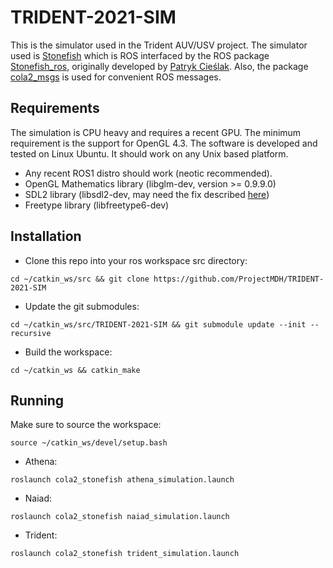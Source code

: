 # TRIDENT-2021-SIM

This is the simulator used in the Trident AUV/USV project. The simulator used is [Stonefish](https://github.com/patrykcieslak/stonefish) which is ROS interfaced by the ROS package [Stonefish\_ros](https://github.com/smarc-project/stonefish_ros), originally developed by [Patryk Cieślak](https://github.com/patrykcieslak). Also, the package [cola2\_msgs](https://bitbucket.org/iquarobotics/cola2_msgs/src/master/) is used for convenient ROS messages. 

## Requirements

The simulation is CPU heavy and requires a recent GPU. The minimum requirement is the support for OpenGL 4.3. The software is developed and tested on Linux Ubuntu. It should work on any Unix based platform.

* Any recent ROS1 distro should work (neotic recommended).
* OpenGL Mathematics library (libglm-dev, version >= 0.9.9.0)
* SDL2 library (libsdl2-dev, may need the fix described [here](https://github.com/patrykcieslak/stonefish#installation))
* Freetype library (libfreetype6-dev)

## Installation

* Clone this repo into your ros workspace src directory:
```
cd ~/catkin_ws/src && git clone https://github.com/ProjectMDH/TRIDENT-2021-SIM
```

* Update the git submodules:
```
cd ~/catkin_ws/src/TRIDENT-2021-SIM && git submodule update --init --recursive
```

* Build the workspace:
```
cd ~/catkin_ws && catkin_make
```

## Running

Make sure to source the workspace:
```
source ~/catkin_ws/devel/setup.bash
```

* Athena:
```
roslaunch cola2_stonefish athena_simulation.launch
```

* Naiad:
```
roslaunch cola2_stonefish naiad_simulation.launch
```

* Trident:
```
roslaunch cola2_stonefish trident_simulation.launch
```


